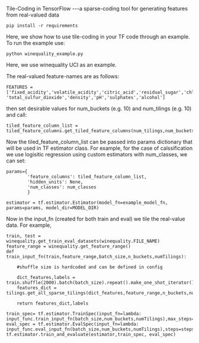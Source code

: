 Tile-Coding in TensorFlow ---a sparse-coding tool for generating features from real-valued data

```
pip install -r requirements
```

Here, we show how to use tile-coding in your TF code through an example. To run the example use:

```
python winequality_example.py
```


Here, we use winequality UCI as an example.

The real-valued feature-names are as follows:

```
FEATURES = ['fixed_acidity','volatile_acidity','citric_acid','residual_sugar','chlorides','free_sulfur_dioxide', 'total_sulfur_dioxide','density','pH','sulphates','alcohol']
```

then set desirable values for num_buckets (e.g. 10) and num_tilings (e.g. 10) and call:

```
tiled_feature_column_list = tiled_feature_columns.get_tiled_feature_columns(num_tilings,num_buckets,FEATURES)
```

Now the tiled_feature_column_list can be passed into params dictionary that will be used in TF estimator class. For example, for the case of calssification we use
logisitic regression using custom estimators with num_classes, we can set:

```
params={
        'feature_columns': tiled_feature_column_list,
        'hidden_units': None,
        'num_classes': num_classes
        }

estimator = tf.estimator.Estimator(model_fn=example_model_fn, params=params, model_dir=MODEL_DIR)
```

Now in the input_fn (created for both train and eval) we tile the real-value data. For example,

```
train, test = winequality.get_train_eval_datasets(winequality.FILE_NAME)
feature_range = winequality.get_feature_range()
def train_input_fn(train,feature_range,batch_size,n_buckets,numTilings):

	#shuffle size is hardcoded and can be defined in config

	dict_features,labels = train.shuffle(2000).batch(batch_size).repeat().make_one_shot_iterator().get_next()
	features_dict = tilings.get_all_sparse_tilings(dict_features,feature_range,n_buckets,numTilings)
	
	return features_dict,labels
	
train_spec= tf.estimator.TrainSpec(input_fn=lambda: input_func.train_input_fn(batch_size,num_buckets,numTilings),max_steps=max_steps)
eval_spec = tf.estimator.EvalSpec(input_fn=lambda: input_func.eval_input_fn(batch_size,num_buckets,numTilings),steps=steps,start_delay_secs=0,throttle_secs=30)
tf.estimator.train_and_evaluate(estimator,train_spec, eval_spec)

```

